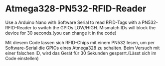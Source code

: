 # Atmega328-PN532-RFID-Reader
Use a Arduino Nano with Software Serial to read RFID-Tags with a PN532-RFID-Reader to switch the GPIOs LOW/HIGH.
Mismatch IDs will block the device for 30 seconds.(you can change it in the code)

Mit diesem Code lassen sich RFID-Chips mit einem PN532 lesen, um per Software-Serial die GPIOs eines Atmega328 zu schalten.
Beim Versuch mit einer falschen ID, wird das Gerät für 30 Sekunden gesperrt.(Lässt sich im Code einstellen)
